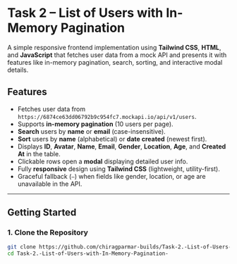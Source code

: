 # Task 2 – List of Users with In-Memory Pagination

A simple responsive frontend implementation using **Tailwind CSS**, **HTML**, and **JavaScript** that fetches user data from a mock API and presents it with features like in-memory pagination, search, sorting, and interactive modal details.

##  Features

- Fetches user data from `https://6874ce63dd06792b9c954fc7.mockapi.io/api/v1/users`.
- Supports **in-memory pagination** (10 users per page).
- **Search** users by **name** or **email** (case-insensitive).
- **Sort** users by **name** (alphabetical) or **date created** (newest first).
- Displays **ID**, **Avatar**, **Name**, **Email**, **Gender**, **Location**, **Age**, and **Created At** in the table.
- Clickable rows open a **modal** displaying detailed user info.
- Fully **responsive** design using **Tailwind CSS** (lightweight, utility-first).
- Graceful fallback (`—`) when fields like gender, location, or age are unavailable in the API.

---

##  Getting Started

### 1. Clone the Repository

```bash
git clone https://github.com/chiragparmar-builds/Task-2.-List-of-Users-with-In-Memory-Pagination-.git
cd Task-2.-List-of-Users-with-In-Memory-Pagination-
